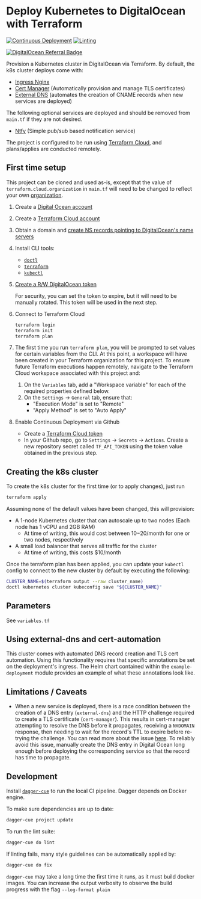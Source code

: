 # Deploy Kubernetes to DigitalOcean with Terraform

[![Continuous Deployment](https://github.com/jamescurtin/digitalocean-k8s-deployment/actions/workflows/terraform.yaml/badge.svg)](https://github.com/jamescurtin/digitalocean-k8s-deployment/actions/workflows/terraform.yaml)
[![Linting](https://github.com/jamescurtin/digitalocean-k8s-deployment/actions/workflows/lint.yaml/badge.svg)](https://github.com/jamescurtin/digitalocean-k8s-deployment/actions/workflows/lint.yaml)

[![DigitalOcean Referral Badge](https://web-platforms.sfo2.digitaloceanspaces.com/WWW/Badge%202.svg)](https://www.digitalocean.com/?refcode=672862fab7f2)

Provision a Kubernetes cluster in DigitalOcean via Terraform.
By default, the k8s cluster deploys come with:

* [Ingress Nginx](https://kubernetes.github.io/ingress-nginx)
* [Cert Manager](https://github.com/cert-manager/cert-manager) (Automatically provision and manage TLS certificates)
* [External DNS](https://github.com/bitnami/charts/tree/master/bitnami/external-dns) (automates the creation of CNAME records when new services are deployed)

The following optional services are deployed and should be removed from `main.tf` if they are not desired.

* [Ntfy](https://ntfy.sh/) (Simple pub/sub based notification service)

The project is configured to be run using [Terraform Cloud](https://app.terraform.io/), and plans/applies are conducted remotely.

## First time setup

This project can be cloned and used as-is, except that the value of `terraform.cloud.organization` in `main.tf` will need to be changed to reflect your own [organization](https://www.terraform.io/cloud-docs/users-teams-organizations/organizations).

1. Create a [Digital Ocean account](https://m.do.co/c/672862fab7f2)
1. Create a [Terraform Cloud account](https://app.terraform.io/signup/account)
1. Obtain a domain and [create NS records pointing to DigitalOcean's name servers](https://docs.digitalocean.com/tutorials/dns-registrars/)
1. Install CLI tools:
   * [`doctl`](https://docs.digitalocean.com/reference/doctl/how-to/install/)
   * [`terraform`](https://learn.hashicorp.com/tutorials/terraform/install-cli)
   * [`kubectl`](https://kubernetes.io/docs/tasks/tools/#kubectl)
1. [Create a R/W DigitalOcean token](https://docs.digitalocean.com/reference/api/create-personal-access-token/)

   For security, you can set the token to expire, but it will need to be manually rotated. This token will be used in the next step.

1. Connect to Terraform Cloud

    ```bash
    terraform login
    terraform init
    terraform plan
    ```

1. The first time you run `terraform plan`, you will be prompted to set values for certain variables from the CLI. At this point, a workspace will have been created in your Terraform organization for this project. To ensure future Terraform executions happen remotely, navigate to the Terraform Cloud workspace associated with this project and:
    1. On the `Variables` tab, add a "Workspace variable" for each of the required properties defined below.
    1. On the `Settings` -> `General` tab, ensure that:
       * "Execution Mode" is set to "Remote"
       * "Apply Method" is set to "Auto Apply"
1. Enable Continuous Deployment via Github
   * Create a [Terraform Cloud token](https://app.terraform.io/app/settings/tokens)
   * In your Github repo, go to `Settings` -> `Secrets` -> `Actions`. Create a new repository secret called `TF_API_TOKEN` using the token value obtained in the previous step.

## Creating the k8s cluster

To create the k8s cluster for the first time (or to apply changes), just run

```bash
terraform apply
```

Assuming none of the default values have been changed, this will provision:

* A 1-node Kubernetes cluster that can autoscale up to two nodes (Each node has 1 vCPU and 2GB RAM)
  * At time of writing, this would cost between $10-$20/month for one or two nodes, respectively
* A small load balancer that serves all traffic for the cluster
  * At time of writing, this costs $10/month

Once the terraform plan has been applied, you can update your `kubectl` config to connect to the new cluster by default by executing the following:

```bash
CLUSTER_NAME=$(terraform output --raw cluster_name)
doctl kubernetes cluster kubeconfig save "${CLUSTER_NAME}"
```

## Parameters

See `variables.tf`

## Using external-dns and cert-automation

This cluster comes with automated DNS record creation and TLS cert automation.
Using this functionality requires that specific annotations be set on the deployment's ingress.
The Helm chart contained within the `example-deployment` module provides an example of what these annotations look like.

## Limitations / Caveats

* When a new service is deployed, there is a race condition between the creation of a DNS entry (`external-dns`) and the HTTP challenge required to create a TLS certificate (`cert-manager`). This results in cert-manager attempting to resolve the DNS before it propagates, receiving a `NXDOMAIN` response, then needing to wait for the record's TTL to expire before re-trying the challenge. You can read more about the issue [here](https://github.com/cert-manager/cert-manager/issues/4246). To reliably avoid this issue, manually create the DNS entry in Digital Ocean long enough before deploying the corresponding service so that the record has time to propagate.


## Development

Install [`dagger-cue`](https://docs.dagger.io/sdk/cue/526369/install) to run the local CI pipeline.
Dagger depends on Docker engine.

To make sure dependencies are up to date:

```bash
dagger-cue project update
```

To run the lint suite:

```bash
dagger-cue do lint
```

If linting fails, many style guidelines can be automatically applied by:

```bash
dagger-cue do fix
```

`dagger-cue` may take a long time the first time it runs, as it must build docker images.
You can increase the output verbosity to observe the build progress with the flag `--log-format plain`
